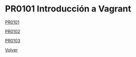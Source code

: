 # PR0101 Introducción a Vagrant

   [PR0101](./practicas/PR0101/PR0101_Intro_Vagrant.md)

   [PR0102](./practicas/PR0102/PR0102.md)

   [PR0103](./practicas/PR0103/PR0103_Redes_Vagrant.md)

[Volver](../index.md)